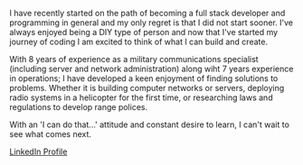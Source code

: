 I have recently started on the path of becoming a full stack developer and programming in general and my only regret is that I did not start sooner. I've always enjoyed being a DIY type of person and now that I've started my journey of coding I am excited to think of what I can build and create.

With 8 years of experience as a military communications specialist (including server and network administration) along wiht 7 years experience in operations; I have developed a keen enjoyment of finding solutions to problems.  Whether it is building computer networks or servers, deploying radio systems in a helicopter for the first time, or researching laws and regulations to develop range polices.

With an 'I can do that...' attitude and constant desire to learn, I can't wait to see what comes next.

[LinkedIn Profile](https://www.linkedin.com/in/charles-prystupa/)

